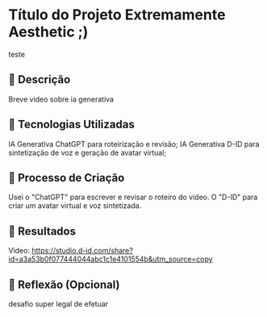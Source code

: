 # Título do Projeto Extremamente Aesthetic ;)
teste

## 📒 Descrição
Breve video sobre ia generativa

## 🤖 Tecnologias Utilizadas
IA Generativa ChatGPT para roteirização e revisão;
IA Generativa D-ID para sintetização de voz e geração de avatar virtual;

## 🧐 Processo de Criação
Usei o "ChatGPT" para escrever e revisar o roteiro do vídeo. O "D-ID" para criar um avatar virtual e voz sintetizada.

## 🚀 Resultados
Video: https://studio.d-id.com/share?id=a3a53b0f077444044abc1c1e4101554b&utm_source=copy

## 💭 Reflexão (Opcional)
desafio super legal de efetuar
